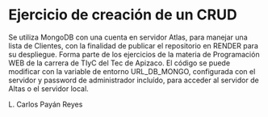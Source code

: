 # Ejercicio de creación de un CRUD 
Se utiliza MongoDB con una cuenta en servidor Atlas, para manejar una lista de Clientes, con la finalidad de publicar el repositorio en RENDER para su despliegue.
Forma parte de los ejercicios de la materia de Programación WEB de la carrera de TIyC del Tec de Apizaco.
El código se puede modificar con la variable de entorno URL_DB_MONGO, configurada con el servidor y password de administrador incluído, para acceder al servidor de Altas o el servidor local.

L. Carlos Payán Reyes
